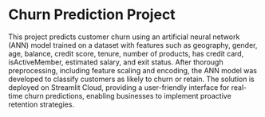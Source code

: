 # Churn Prediction Project
This project predicts customer churn using an artificial neural network (ANN) model trained on a dataset with features such as geography, gender, age, balance, credit score, tenure, number of products, has credit card, isActiveMember, estimated salary, and exit status. After thorough preprocessing, including feature scaling and encoding, the ANN model was developed to classify customers as likely to churn or retain. The solution is deployed on Streamlit Cloud, providing a user-friendly interface for real-time churn predictions, enabling businesses to implement proactive retention strategies.

